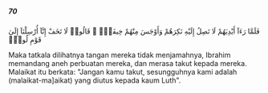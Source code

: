 ##### 70

<span class="ayah">فَلَمَّا رَءَآ أَيْدِيَهُمْ لَا تَصِلُ إِلَيْهِ نَكِرَهُمْ وَأَوْجَسَ مِنْهُمْ خِيفَةًۭ ۚ قَالُوا۟ لَا تَخَفْ إِنَّآ أُرْسِلْنَآ إِلَىٰ قَوْمِ لُوطٍۢ</span>

<span class="ayah_translation">Maka tatkala dilihatnya tangan mereka tidak menjamahnya, Ibrahim memandang aneh perbuatan mereka, dan merasa takut kepada mereka. Malaikat itu berkata: "Jangan kamu takut, sesungguhnya kami adalah (malaikat-ma]aikat) yang diutus kepada kaum Luth".</span>
